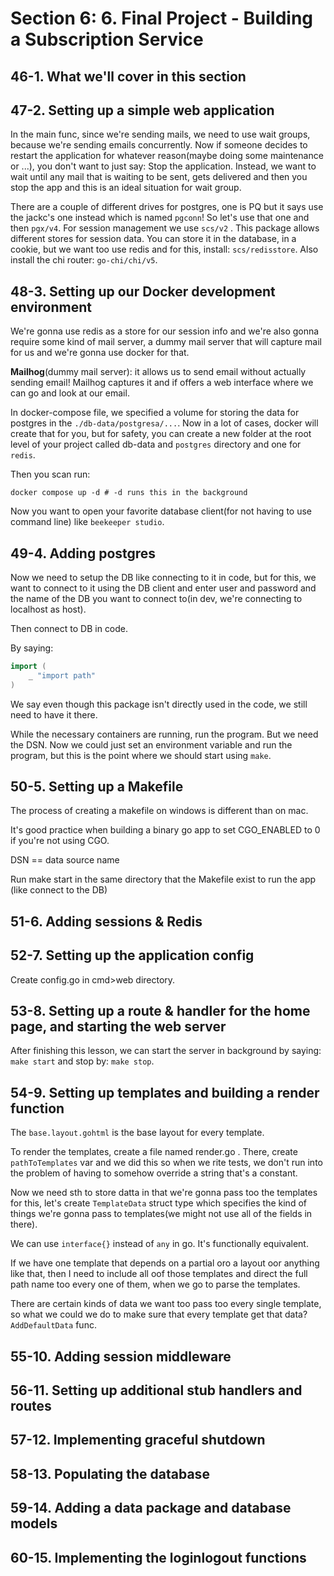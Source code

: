 # Section 6: 6. Final Project - Building a Subscription Service

## 46-1. What we'll cover in this section

## 47-2. Setting up a simple web application
In the main func, since we're sending mails, we need to use wait groups, because we're sending emails concurrently. Now if someone decides
to restart the application for whatever reason(maybe doing some maintenance or ...), you don't want to just say: Stop the application. Instead,
we want to wait until any mail that is waiting to be sent, gets delivered and then you stop the app and this is an ideal situation for wait group.

There are a couple of different drives for postgres, one is PQ but it says use the jackc's one instead which is named `pgconn`! So let's use that one and then
`pgx/v4`. For session management we use `scs/v2` . This package allows different stores for session data. You can store it in the database, in a cookie, but we 
want too use redis and for this, install: `scs/redisstore`. Also install the chi router: `go-chi/chi/v5`.

## 48-3. Setting up our Docker development environment
We're gonna use redis as a store for our session info and we're also gonna require some kind of mail server, a dummy mail server that will capture mail
for us and we're gonna use docker for that.

**Mailhog**(dummy mail server): it allows us to send email without actually sending email! Mailhog captures it and if offers a web interface where we can go and look 
at our email.

In docker-compose file, we specified a volume for storing the data for postgres in the `./db-data/postgresa/...`. Now in a lot of cases, 
docker will create that for you, but for safety, you can create a new folder at the root level of your project called db-data and `postgres` directory and
one for `redis`.

Then you scan run:
```shell
docker compose up -d # -d runs this in the background
```

Now you want to open your favorite database client(for not having to use command line) like `beekeeper studio`.

## 49-4. Adding postgres
Now we need to setup the DB like connecting to it in code, but for this, we want to connect to it using the DB client and enter user and password and
the name of the DB you want to connect to(in dev, we're connecting to localhost as host).

Then connect to DB in code.

By saying:
```go
import (
    _ "import path"
)

```
We say even though this package isn't directly used in the code, we still need to have it there.

While the necessary containers are running, run the program. But we need the DSN. Now we could just set an environment variable and run the program,
but this is the point where we should start using `make`.

## 50-5. Setting up a Makefile
The process of creating a makefile on windows is different than on mac.

It's good practice when building a binary go app to set CGO_ENABLED to 0 if you're not using CGO.

DSN == data source name

Run make start in the same directory that the Makefile exist to run the app (like connect to the DB) 

## 51-6. Adding sessions & Redis
## 52-7. Setting up the application config
Create config.go in cmd>web directory.

## 53-8. Setting up a route & handler for the home page, and starting the web server
After finishing this lesson, we can start the server in background by saying: `make start` and stop by: `make stop`.

## 54-9. Setting up templates and building a render function
The `base.layout.gohtml` is the base layout for every template.

To render the templates, create a file named render.go . There, create `pathToTemplates` var and we did this so when we rite tests,
we don't run into the problem of having to somehow override a string that's a constant.

Now we need sth to store datta in that we're gonna pass too the templates for this, let's create `TemplateData` struct type which specifies the kind of
things we're gonna pass to templates(we might not use all of the fields in there).

We can use `interface{}` instead of `any` in go. It's functionally equivalent.

If we have one template that depends on a partial oro a layout oor anything like that, then I need to include all oof those templates
and direct the full path name too every one of them, when we go to parse the templates.

There are certain kinds of data we want too pass too every single template, so what we could we do to make sure that every template get that
data? `AddDefaultData` func.


## 55-10. Adding session middleware

## 56-11. Setting up additional stub handlers and routes
## 57-12. Implementing graceful shutdown
## 58-13. Populating the database
## 59-14. Adding a data package and database models
## 60-15. Implementing the loginlogout functions
